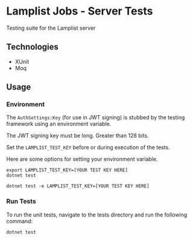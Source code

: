 # Lamplist Jobs - Server Tests

Testing suite for the Lamplist server

## Technologies

- XUnit
- Moq

## Usage

### Environment

The `AuthSettings:Key` (for use in JWT signing) is stubbed by the testing framework using an environment variable.

The JWT signing key must be long. Greater than 128 bits.

Set the `LAMPLIST_TEST_KEY` before or during execution of the tests.

Here are some options for setting your environment variable.

```
export LAMPLIST_TEST_KEY=[YOUR TEST KEY HERE]
dotnet test
```

```
dotnet test -e LAMPLIST_TEST_KEY=[YOUR TEST KEY HERE]
```

### Run Tests

To run the unit tests, navigate to the tests directory and run the following command:

```
dotnet test
```
